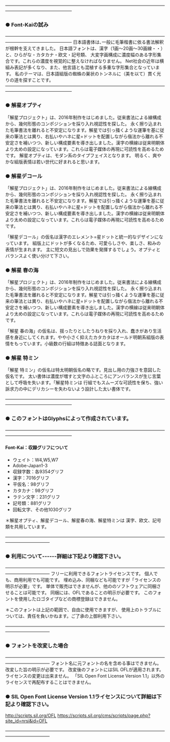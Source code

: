 
———————————————————————————————————————————————————
### ● Font-Kaiの試み
———————————————————————————————————————————————————
日本語書体は､一般に毛筆楷書に依る書法解釈が根幹を支えてきました。
日本語フォントは、漢字（1画〜20画〜30画線・・）と、ひらがな・カタカナ・欧文・記号類、
大変字画構成に濃度幅のある字形集合です。これらの濃度を視覚的に整えなければなりません。
Net社会の近年は横組み表記が多くなり、また、他言語とも混植する多重な字形集合となっています。
私のテーマは、日本語組版の蜘蛛の巣状のトンネルに（美を以て）貫く光りの道を探すことです。
———————————————————————————————————————————————————
### ● 解星オプティ
「解星プロジェクト」は、2016年制作をはじめました。従来書法による線構成から、幾何形態のコンポジションを採り入れ視認性を探した。
永く擦り込まれた毛筆書法を離れると不安定になります。解星では引っ掻くような運筆を基に従来の筆法とは異り、右払いやハネに星=ドットを配置しながら偕法から離れる不安定さを補いつつ、新しい構成要素を導き出しました。漢字の横線は従来明朝体より太めの設定になっています。これらは電子媒体の再現に可読性を高めるためです。
解星オプティは、モダン系のタイプフェイスとなります。
明るく、爽やかな組版表情は若い世代に好まれると思います。

### ● 解星デコール
「解星プロジェクト」は、2016年制作をはじめました。従来書法による線構成から、幾何形態のコンポジションを採り入れ視認性を探した。
永く擦り込まれた毛筆書法を離れると不安定になります。解星では引っ掻くような運筆を基に従来の筆法とは異り、右払いやハネに星=ドットを配置しながら偕法から離れる不安定さを補いつつ、新しい構成要素を導き出しました。漢字の横線は従来明朝体より太めの設定になっています。これらは電子媒体の再現に可読性を高めるためです。

「解星デコール」の仮名は漢字のエレメント=星ドットと統一的なデザインになっています。
組版上にドットが多くなるため、可愛らしさや、楽しさ、和みの表情が生まれます。
主に短文の見出しで効果を発揮するでしょう。オプティとバランスよく使い分けて下さい。

### ● 解星 春の海
「解星プロジェクト」は、2016年制作をはじめました。従来書法による線構成から、幾何形態のコンポジションを採り入れ視認性を探した。
永く擦り込まれた毛筆書法を離れると不安定になります。解星では引っ掻くような運筆を基に従来の筆法とは異り、右払いやハネに星=ドットを配置しながら偕法から離れる不安定さを補いつつ、新しい構成要素を導き出しました。漢字の横線は従来明朝体より太めの設定になっています。これらは電子媒体の再現に可読性を高めるためです。

「解星 春の海」の仮名は、揺ったりとしたうねりを採り入れ、蠢きがあり生活感を身近にしてくれます。やや小さく抑えたカタカタはオールド明朝系組版の表情をもっています。小級数の行組は特徴ある誌面となります。

### ● 解星 特ミン
「解星 特ミン」の仮名は特太明朝仮名の略です。見出し用の力強さを意図した仮名です。
太い書体は濃度が増すと文字のふところにアンバランスが生じ言葉として呼吸を失います。「解星特ミンは
行組でもスムーズな可読性を保ち、強い訴求力の中にデリカシーを失わないよう設計した太い書体です。

———————————————————————————————————————————————————
### ● このフォントはGlyphsによって作成されています。
———————————————————————————————————————————————————
#### Font-Kai：収録グリフについて

- ウェイト：W4,W5,W7
- Adobe-Japan1-3
- 収録字数：各9354グリフ
- 漢字：7016グリフ
- 平仮名：98グリフ
- カタカナ：98グリフ
- ラテン文字：231グリフ
- 記号類：881グリフ
- 回転文字、その他1030グリフ

＊解星オプティ、解星デコール、解星春の海、解星特ミンは
漢字、欧文、記号類を共用しています。

——————————————————————————————————————————————
### ● 利用について------詳細は下記より確認下さい。
——————————————————————————————————————————————
フリーに利用できるフォントライセンスです。
個人でも、商用利用でも可能です。
埋め込み、同梱なども可能ですが「ライセンスの明示が必要」です。
単体で販売はできませんが、他ののソフトウェアに同梱させることは可能です。
同梱には、OFLであることの明示が必要です。
このフォントを使用したロゴタイプなどの商標登録はできません。

＊このフォントは上記の範囲で、自由に使用できますが、
使用上のトラブルについては、責任を負いかねます。ご了承の上御利用下さい。

——————————————————————————————————————————————
### ● フォントを改変した場合
——————————————————————————————————————————————
フォント名に元フォントの名を含める事はできません。改変した旨の明示が必要です。
改変後のフォントにはSIL OFLが適用されます。ライセンスの変更は出来ません。
「SIL Open Font License Version 1.1」以外のライセンスで再配布することはできません。

### ● SIL Open Font License Version 1.1ライセンスについて詳細は下記より確認下さい。
http://scripts.sil.org/OFL
https://scripts.sil.org/cms/scripts/page.php?site_id=nrsi&id=OFL

——————————————————————————————————————————————
